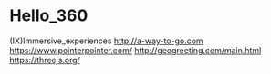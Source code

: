# Hello_360
(IX)Immersive_experiences
http://a-way-to-go.com
https://www.pointerpointer.com/
http://geogreeting.com/main.html
https://threejs.org/
